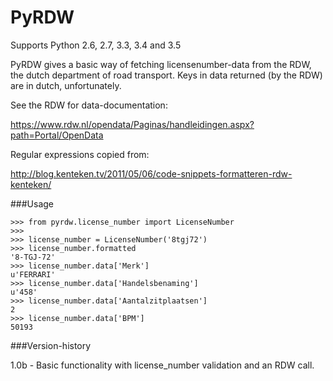 PyRDW
=====

Supports Python 2.6, 2.7, 3.3, 3.4 and 3.5

PyRDW gives a basic way of fetching licensenumber-data from the RDW, the dutch department of road transport.
Keys in data returned (by the RDW) are in dutch, unfortunately.

See the RDW for data-documentation:

https://www.rdw.nl/opendata/Paginas/handleidingen.aspx?path=Portal/OpenData

Regular expressions copied from:

http://blog.kenteken.tv/2011/05/06/code-snippets-formatteren-rdw-kenteken/



###Usage


```
>>> from pyrdw.license_number import LicenseNumber
>>>
>>> license_number = LicenseNumber('8tgj72')
>>> license_number.formatted
'8-TGJ-72'
>>> license_number.data['Merk']
u'FERRARI'
>>> license_number.data['Handelsbenaming']
u'458'
>>> license_number.data['Aantalzitplaatsen']
2
>>> license_number.data['BPM']
50193

```


###Version-history

1.0b - Basic functionality with license_number validation and an RDW call.

